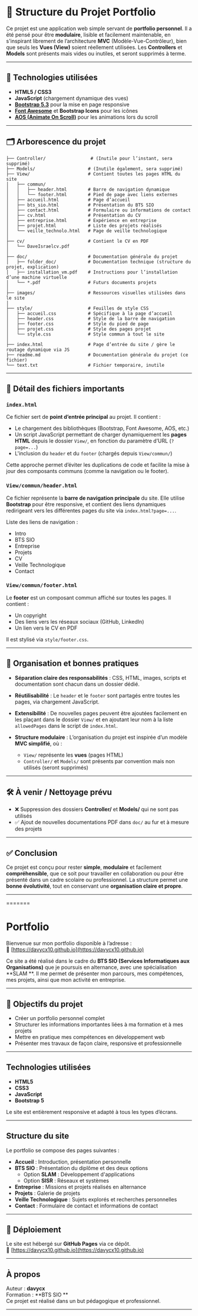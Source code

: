
# 📁 Structure du Projet Portfolio

Ce projet est une application web simple servant de **portfolio personnel**. Il a été pensé pour être **modulaire**, lisible et facilement maintenable, en s'inspirant librement de l’architecture **MVC** (Modèle-Vue-Contrôleur), bien que seuls les **Vues (View)** soient réellement utilisées. Les **Controllers** et **Models** sont présents mais vides ou inutiles, et seront supprimés à terme.

---

## 🔧 Technologies utilisées

* **HTML5 / CSS3**
* **JavaScript** (chargement dynamique des vues)
* **[Bootstrap 5.3](https://getbootstrap.com/)** pour la mise en page responsive
* **[Font Awesome](https://fontawesome.com/)** et **Bootstrap Icons** pour les icônes
* **[AOS (Animate On Scroll)](https://michalsnik.github.io/aos/)** pour les animations lors du scroll

---

## 🗂️ Arborescence du projet

```
├── Controller/                 # (Inutile pour l’instant, sera supprimé)
├── Models/                    # (Inutile également, sera supprimé)
├── View/                      # Contient toutes les pages HTML du site
│   ├── commun/
│   │   ├── header.html        # Barre de navigation dynamique
│   │   └── footer.html        # Pied de page avec liens externes
│   ├── accueil.html           # Page d’accueil
│   ├── bts_sio.html           # Présentation du BTS SIO
│   ├── contact.html           # Formulaire ou informations de contact
│   ├── cv.html                # Présentation du CV
│   ├── entreprise.html        # Expérience en entreprise
│   ├── projet.html            # Liste des projets réalisés
│   └── veille_technolo.html   # Page de veille technologique
│
├── cv/                        # Contient le CV en PDF
│   └── DaveIsraelcv.pdf
│
├── doc/                       # Documentation générale du projet
│   ├── folder_doc/            # Documentation technique (structure du projet, explication)
│   ├── installation_vm.pdf    # Instructions pour l’installation d’une machine virtuelle
│   └── *.pdf                  # Futurs documents projets
│
├── images/                    # Ressources visuelles utilisées dans le site
│
├── style/                     # Feuilles de style CSS
│   ├── accueil.css            # Spécifique à la page d’accueil
│   ├── header.css             # Style de la barre de navigation
│   ├── footer.css             # Style du pied de page
│   ├── projet.css             # Style des pages projet
│   └── style.css              # Style commun à tout le site
│
├── index.html                 # Page d’entrée du site / gère le routage dynamique via JS
├── readme.md                  # Documentation générale du projet (ce fichier)
└── text.txt                   # Fichier temporaire, inutile
```

---

## 📄 Détail des fichiers importants

### `index.html`

Ce fichier sert de **point d’entrée principal** au projet. Il contient :

* Le chargement des bibliothèques (Bootstrap, Font Awesome, AOS, etc.)
* Un script JavaScript permettant de charger dynamiquement les **pages HTML** depuis le dossier `View/`, en fonction du paramètre d’URL (`?page=...`)
* L'inclusion du `header` et du `footer` (chargés depuis `View/commun/`)

Cette approche permet d’éviter les duplications de code et facilite la mise à jour des composants communs (comme la navigation ou le footer).

### `View/commun/header.html`

Ce fichier représente la **barre de navigation principale** du site. Elle utilise **Bootstrap** pour être responsive, et contient des liens dynamiques redirigeant vers les différentes pages du site via `index.html?page=...`.

Liste des liens de navigation :

* Intro
* BTS SIO
* Entreprise
* Projets
* CV
* Veille Technologique
* Contact

### `View/commun/footer.html`

Le **footer** est un composant commun affiché sur toutes les pages. Il contient :

* Un copyright
* Des liens vers les réseaux sociaux (GitHub, LinkedIn)
* Un lien vers le CV en PDF

Il est stylisé via `style/footer.css`.

---

## 📌 Organisation et bonnes pratiques

* **Séparation claire des responsabilités** : CSS, HTML, images, scripts et documentation sont chacun dans un dossier dédié.
* **Réutilisabilité** : Le `header` et le `footer` sont partagés entre toutes les pages, via chargement JavaScript.
* **Extensibilité** : De nouvelles pages peuvent être ajoutées facilement en les plaçant dans le dossier `View/` et en ajoutant leur nom à la liste `allowedPages` dans le script de `index.html`.
* **Structure modulaire** : L’organisation du projet est inspirée d’un modèle **MVC simplifié**, où :

  * `View/` représente les **vues** (pages HTML)
  * `Controller/` et `Models/` sont présents par convention mais non utilisés (seront supprimés)

---

## 🛠️ À venir / Nettoyage prévu

* ❌ Suppression des dossiers **Controller/** et **Models/** qui ne sont pas utilisés
* ✅ Ajout de nouvelles documentations PDF dans `doc/` au fur et à mesure des projets

---

## ✅ Conclusion

Ce projet est conçu pour rester **simple**, **modulaire** et facilement **compréhensible**, que ce soit pour travailler en collaboration ou pour être présenté dans un cadre scolaire ou professionnel. La structure permet une **bonne évolutivité**, tout en conservant une **organisation claire et propre**.

---
=======
# Portfolio 

Bienvenue sur mon portfolio disponible à l’adresse :  
🔗 [https://davycx10.github.io](https://davycx10.github.io)

Ce site a été réalisé dans le cadre du **BTS SIO (Services Informatiques aux Organisations)** que je poursuis en alternance, avec une spécialisation **SLAM **. Il me permet de présenter mon parcours, mes compétences, mes projets, ainsi que mon activité en entreprise.

---

## 🎯 Objectifs du projet

- Créer un portfolio personnel complet
- Structurer les informations importantes liées à ma formation et à mes projets
- Mettre en pratique mes compétences en développement web
- Présenter mes travaux de façon claire, responsive et professionnelle

---

##  Technologies utilisées

- **HTML5**
- **CSS3**
- **JavaScript**
- **Bootstrap 5**

Le site est entièrement responsive et adapté à tous les types d’écrans.

---

##  Structure du site

Le portfolio se compose des pages suivantes :

- **Accueil** : Introduction, présentation personnelle
- **BTS SIO** : Présentation du diplôme et des deux options
  - Option **SLAM** : Développement d'applications
  - Option **SISR** : Réseaux et systèmes
- **Entreprise** : Missions et projets réalisés en alternance
- **Projets** : Galerie de projets 
- **Veille Technologique** : Sujets explorés et recherches personnelles
- **Contact** : Formulaire de contact et informations de contact

---

## 🚀 Déploiement

Le site est hébergé sur **GitHub Pages** via ce dépôt.  
🔗 [https://davycx10.github.io](https://davycx10.github.io)

---

##  À propos

Auteur : **davycx**  
Formation : **BTS SIO **  
Ce projet est réalisé dans un but pédagogique et professionnel.

---
